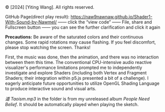 © [2024] [Yiting Wang]. All rights reserved.

GitHub Page(direct play result):
https://naw9nawnaw.github.io/Shader1-With-Sound-by-Nawmel/ —— click the “view code” —— File, share and Fullscreen button —— you can see the further clarification and click it again

**Precautions:** Be aware of the saturated colors and their continuous changes. Some rapid rotations may cause flashing. If you feel discomfort, please stop watching the screen. Thanks!

First, the music was done, then the animation, and there was no interaction between them this time. The conventional CPU-intensive audio reactive visualizer's performance limitations prompted me to independently investigate and explore Shaders (including both Vertex and Fragment Shaders; their integration within p5.js presented a bit of a challenge). I eagerly anticipate future opportunities to utilize OpenGL Shading Language to produce interactive sound and visual arts.

_道 Taoism.mp3_ in the folder is from my unreleased album _People Need Belief_. It should be automatically played when playing the sketch.
